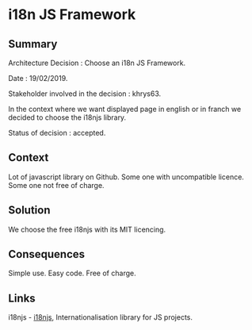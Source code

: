 # i18n JS Framework

## Summary

Architecture Decision : Choose an i18n JS Framework.

Date : 19/02/2019.

Stakeholder involved in the decision : khrys63.

In the context where we want displayed page in english or in franch we decided to choose the i18njs library.

Status of decision : accepted.

## Context

Lot of javascript library on Github.
Some one with uncompatible licence.
Some one not free of charge.

## Solution 

We choose the free i18njs with its MIT licencing.

## Consequences

Simple use.
Easy code.
Free of charge.

## Links

i18njs - [i18njs](https://github.com/roddeh/i18njs), Internationalisation library for JS projects.
